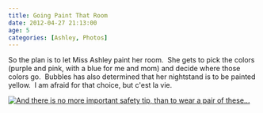 ```yaml
---
title: Going Paint That Room
date: 2012-04-27 21:13:00
age: 5
categories: [Ashley, Photos]
---
```

So the plan is to let Miss Ashley paint her room.  She gets to pick the colors (purple and pink, with a blue for me and mom) and decide where those colors go.  Bubbles has also determined that her nightstand is to be painted yellow.  I am afraid for that choice, but c'est la vie.

[<img src="https://lh3.googleusercontent.com/_paLSoZdQbk_Zgoat_ZDRSoS-N-qP-YE5O9vL1-rvUmQS_2XHZmUa7Yn-wraXErVxxm5C03v0NsTy_oxzpPpU8aGVQBNPA6SNXCiGSyhbXQO5hXhiFc0_a5Wb8ulsODyazcWcgyz29A0syhqMwUAq7OTii3yNHeSakROGcuwLFwNqQ1JtqSYm-Da-qRfQR_5nfXW1AQOIQ2moee9UlFYBVePXIx8Y9nQ1Zl5R6oi1wEUPj71_7S56s-p5oT5bbamKtbOJnIv83__4AaM3rzNAz-Z0KtZPM66LBw-BWSa5iPiZ-w2vRrpeGJukA4rgvuY-uhXoeSLqUZ85MMjYKQID9o6-NTY1CN3X-c4iB4IdKSlpo0QQITJ6YvkDrCjBYKq7nXbfmo0pUuJ1maRWE82kVdNozBH0WxvvI1CkWzUTFXwh7xDZRisWREMrtYPkwPgxPCV6EvGQaPlCviEoDLX4qjKKpiZ3PjhqNwxpC4I6_XC7P2hhVVjNmarFoKGK0574hQBMlKTxBUDYM7k-9NqmyfFkscVx4jp-a7mBp3fU2xL4wNRmSKgTcj3V5WjBmosJrB85Y-yj1-039Z_SSWjA8NNqo8Yna3gegK7NrFMuEtojV4w_QYmthqqsevBHF1P0RGqYgIUNEObnnoAjtzv6_YkKN3lMmhEXOykrzdYX-3n7tvYsQs=w434-h326-no" alt="And there is no more important safety tip, than to wear a pair of these..." class="wyseguys-album"/>](https://photos.google.com/album/AF1QipMafzzOqyQy4LuR8gP1uWKBwjly5TVyXtIU-ghL?key=CPO-nfPW3qvIKA)

